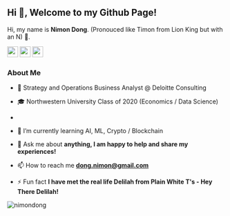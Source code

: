 ## Hi 👋, Welcome to my Github Page! 

Hi, my name is **Nimon Dong**. (Pronouced like Timon from Lion King but with an N) 🦁.

<a href="https://www.linkedin.com/in/nimondong"><img src="https://img.shields.io/badge/linkedin-%230077B5.svg?&style=for-the-badge&logo=linkedin&logoColor=white" height=25></a> <a href="https://www.instagram.com/nimon.dong/"><img src="https://img.shields.io/badge/instagram-%23E4405F.svg?&style=for-the-badge&logo=instagram&logoColor=white" height=25></a> <a href="https://open.spotify.com/user/nimon.dong?si=tuwJMr5_SjyAUZZbPM8cUA/"><img src="https://img.shields.io/badge/spotify-%231ED760.svg?&style=for-the-badge&logo=spotify&logoColor=white" height=25></a>

### About Me

- 💼 Strategy and Operations Business Analyst @ Deloitte Consulting

- 🎓 Northwestern University Class of 2020 (Economics / Data Science)

- 

- 🌱 I’m currently learning AI, ML, Crypto / Blockchain

- 💬 Ask me about **anything, I am happy to help and share my experiences!**

- 📫 How to reach me **dong.nimon@gmail.com**

- ⚡ Fun fact **I have met the real life Delilah from Plain White T's - Hey There Delilah!**

<p> <img src="https://github-readme-stats.vercel.app/api?username=nimondong&show_icons=true" alt="nimondong" /> </p>